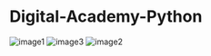 # Digital-Academy-Python

![image1](https://github.com/NoHorizon/Digital-Academy-Python/assets/89253002/0aac91e4-62bc-447f-884a-3fba52f92b4e)
![image3](https://github.com/NoHorizon/Digital-Academy-Python/assets/89253002/6c43c4cb-91fa-4b3f-a1bb-fde373bc72ec)
![image2](https://github.com/NoHorizon/Digital-Academy-Python/assets/89253002/05507cca-6e6d-467b-9796-b45b5bb4a617)
